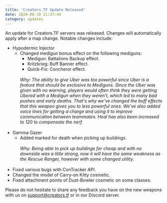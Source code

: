```yaml
---
title: 'Creators.TF Update Released'
date: 2020-08-10 21:37:44
category: updates
---
```


<p>An update for Creators.TF servers was released. Changes will automatically apply after a map change. Notable changes include:</p>
<ul>
	<li>Hypodermic Injector
		<ul>
			<li>Changed medigun bonus effect on the following mediguns:
				<ul>
					<li>Medigun: Battalions Backup effect.</li>
					<li>Kritzkrieg: Buff Banner effect.</li>
					<li>Quick-Fix: Concheror effect.</li>
				</ul><br/>
				<i>Why: The ability to give Uber was too powerful since Uber is a feature that should be exclusive to Mediguns. Since the Uber was given with no warning, players would often think they were getting Ubered with a Medigun when they weren't, which led to many bad pushes and early deaths. That's why we've changed the buff effects that this weapon gives you to less powerful ones. We've also added voice lines for getting a charge and using it to improve communication between teammates. Heal has also been increased to 120 to compensate the nerf.</i><br/><br/>
			</li>
		</ul>
	</li>
	<li>Gamma Gazer
		<ul>
			<li>Added marked for death when picking up buildings.</br></br>
				<i>Why: Being able to pick up buildings for cheap and with no downside was a little strong, now it will have the same weakness as the Rescue Ranger, however with some changed utility.</i><br/><br/>
			</li>
		</ul>
	</li>
	<li>Fixed various bugs with ConTracker API.</li>
	<li>Changed the model of Carry-on Kitty cosmetic.</li>
	<li>Fixed attachment points of Dust-Bowler cosmetic on some classes.</li>
</ul>
Please do not hesitate to share any feedback you have on the new weapons with us on <a href="mailto:support@creators.tf">support@creators.tf</a> or in our Discord server.
